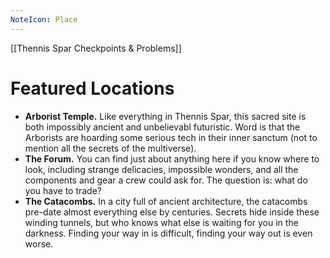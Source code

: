 ```yaml
---
NoteIcon: Place
---
```


[[Thennis Spar Checkpoints & Problems]]


# Featured Locations
- **Arborist Temple.** Like everything in Thennis Spar, this sacred site is both impossibly ancient and unbelievabl futuristic. Word is that the Arborists are hoarding some serious tech in their inner sanctum (not to mention all the secrets of the multiverse).
- **The Forum.** You can find just about anything here if you know where to look, including strange delicacies, impossible wonders, and all the components and gear a crew could ask for. The question is: what do you have to trade?
- **The Catacombs.** In a city full of ancient architecture, the catacombs pre-date almost everything else by centuries. Secrets hide inside these winding tunnels, but who knows what else is waiting for you in the darkness. Finding your way in is difficult, finding your way out is even worse.